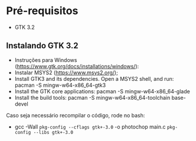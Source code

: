 # Pré-requisitos
- GTK 3.2

## Instalando GTK 3.2
- Instruções para Windows (https://www.gtk.org/docs/installations/windows/):
- Instalar MSYS2 (https://www.msys2.org/);
- Install GTK3 and its dependencies. Open a MSYS2 shell, and run: pacman -S mingw-w64-x86_64-gtk3
- Install the GTK core applications: pacman -S mingw-w64-x86_64-glade
- Install the build tools: pacman -S mingw-w64-x86_64-toolchain base-devel

Caso seja necessário recompilar o código, rode no bash:
- gcc -Wall `pkg-config --cflags gtk+-3.0` -o photochop main.c `pkg-config --libs gtk+-3.0`